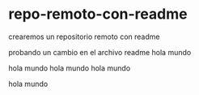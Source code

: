 # repo-remoto-con-readme
crearemos un repositorio remoto con readme

probando un cambio en el archivo readme
hola mundo

hola mundo
hola mundo
hola mundo

hola mundo

